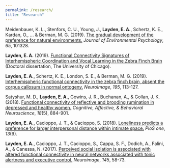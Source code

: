 ```yaml
---
permalink: /research/
title: "Research"
---
```



Meidenbauer, K. L., Stenfors, C. U., Young, J., <b>Layden, E. A.</b>, Schertz, K. E., Kardan, O., ... & Berman, M. G. (2019). [The gradual development of the preference for natural environments.](https://doi.org/10.1016/j.jenvp.2019.101328) <i>Journal of Environmental Psychology</i>, <i>65</i>, 101328.

<b>Layden, E. A.</b> (2019). [Functional Connectivity Signatures of Interhemispheric Coordination and Vocal Learning in the Zebra Finch Brain](https://knowledge.uchicago.edu/record/1833?ln=en) (Doctoral dissertation, The University of Chicago).

<b>Layden, E. A.</b>, Schertz, K. E., London, S. E., & Berman, M. G. (2019). [Interhemispheric functional connectivity in the zebra finch brain, absent the corpus callosum in normal ontogeny.](https://doi.org/10.1016/j.neuroimage.2019.03.064) <i>NeuroImage</i>, <i>195</i>, 113-127.

Satyshur, M. D., <b>Layden, E. A.</b>, Gowins, J. R., Buchanan, A., & Gollan, J. K. (2018). [Functional connectivity of reflective and brooding rumination in depressed and healthy women.](https://doi.org/10.3758/s13415-018-0611-7) <i>Cognitive, Affective, & Behavioral Neuroscience</i>, <i>18</i>(5), 884-901.

<b>Layden, E. A.</b>, Cacioppo, J. T., & Cacioppo, S. (2018). [Loneliness predicts a preference for larger interpersonal distance within intimate space.](https://doi.org/10.1371/journal.pone.0203491) <i>PloS one</i>, <i>13</i>(9).

<b>Layden, E. A.</b>, Cacioppo, J. T., Cacioppo, S., Cappa, S. F., Dodich, A., Falini, A., & Canessa, N. (2017). [Perceived social isolation is associated with altered functional connectivity in neural networks associated with tonic alertness and executive control.](https://doi.org/10.1016/j.neuroimage.2016.09.050) <i>Neuroimage</i>, <i>145</i>, 58-73.